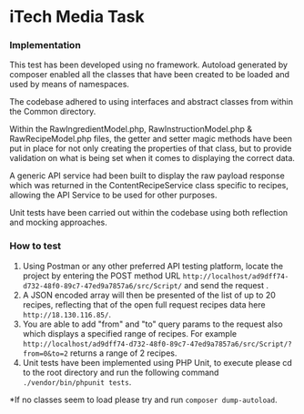 iTech Media Task
===============================

### Implementation

This test has been developed using no framework. Autoload generated by composer enabled all the classes that have been created to be loaded and used by means of namespaces. 

The codebase adhered to using interfaces and abstract classes from within the Common directory. 

Within the RawIngredientModel.php, RawInstructionModel.php & RawRecipeModel.php files, the getter and setter magic methods have been put in place for not only creating the properties of that class, but to provide validation on what is being set when it comes to displaying the correct data. 

A generic API service had been built to display the raw payload response which was returned in the ContentRecipeService class specific to recipes, allowing the API Service to be used for other purposes.  

Unit tests have been carried out within the codebase using both reflection and mocking approaches.

### How to test

1. Using Postman or any other preferred API testing platform, locate the project by entering the POST method URL `http://localhost/ad9dff74-d732-48f0-89c7-47ed9a7857a6/src/Script/` and send the request .
2. A JSON encoded array will then be presented of the list of up to 20 recipes, reflecting that of the open full request recipes data here `http://18.130.116.85/`.
3. You are able to add "from" and "to" query params to the request also which displays a specified range of recipes. For example `http://localhost/ad9dff74-d732-48f0-89c7-47ed9a7857a6/src/Script/?from=0&to=2` returns a range of 2 recipes.  
4. Unit tests have been implemented using PHP Unit, to execute please cd to the root directory and run the following command `./vendor/bin/phpunit tests`.

*If no classes seem to load please try and run `composer dump-autoload`.  